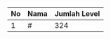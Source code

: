 | No | Nama            | Jumlah Level |
|----|-----------------|--------------|
| 1  | #    |    324        |
